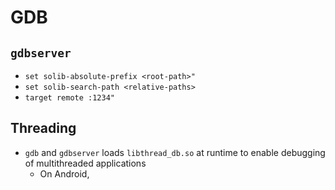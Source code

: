 GDB
===

## `gdbserver`

* `set solib-absolute-prefix <root-path>"`
* `set solib-search-path <relative-paths>`
* `target remote :1234"`

## Threading

* `gdb` and `gdbserver` loads `libthread_db.so` at runtime to enable
  debugging of multithreaded applications
  * On Android,
